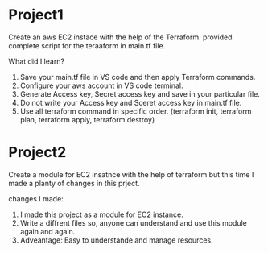 # Project1
Create an aws EC2 instace with the help of the Terraform. 
provided complete script for the teraaform in main.tf file.


What did I learn?
1. Save your main.tf file in VS code and then apply Terraform commands.
2. Configure your aws account in VS code terminal.
3. Generate Access key, Secret access key and save in your particular file.
4. Do not write your Access key and Sceret access key in main.tf file.
5. Use all terraform command in specific order. (terraform init, terraform plan, terraform apply, terraform destroy)

# Project2
Create a module for EC2 insatnce with the help of terraform but this time I made a planty of changes in this prject.

changes I made:
1. I made this project as a module for EC2 instance.
2. Write a diffrent files so, anyone can understand and use this module again and again.
3. Adveantage: Easy to understande and manage resources.
